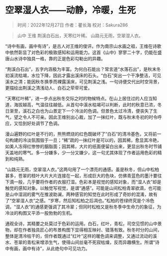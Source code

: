 
# 空翠湿人衣——动静，冷暖，生死

> 时间：2022年12月27日
> 作者：瞿长海
> 校对：Sakura286

> 山中 王维
> 荆溪白石出，天寒红叶稀。
> 山路元无雨，空翠湿人衣。

“诗中有画，画中有诗”，是古人对王维的俊评。作为南宗山水画之祖，王维在诗歌中依然彰显了对色彩的极致感知和运用能力。这首《山中》寥寥二十字，仍能在盛唐山水诗中独具一格，靠的正是色彩勾勒出的异趣。

“荆溪白石出”，五字内涵极为丰富。为何白石能出？常言道“水落石出”，是秋末冬初溪流枯竭，水位下降，因此才露出溪床的石头。“白石”突出一个干净整洁，可见溪水之清；能因秋冬换季而裸露溪床，可见荆溪之浅。一句诗便交代出时空背景，更描绘出荆溪之清浅动人、白石之荦荦可爱。

“天寒红叶稀”，进一步点出秋冬交际之时的物候特点。在山上居住过的人应当知道，海拔越高，气温往往越低。从首句中溪水枯竭可以判断，此时的秋意已浓，冬日渐至，溪石之白也为山景定下一个冷淡的色调。但景色太过冷清，便丧失了生气，望之令人不可亲。因此王维别出心裁，加了一抹红叶，既与秋末冬初的时令呼应，又恰到好处调节了色调。

漫山遍野的红叶是不行的，熊熊燃烧的红色既破坏了“白石”的清冷基色，又将前一句构建的冷淡氛围毁于一旦；“稀”疏的一抹红叶是可以的，因其稀，愈显其冷艳，如美人冻得红惨惨的胭脂面；因其稀，大片的纸面便留白出来，更显出秋冬时节铺天盖地的寒气。多一分嫌多，少一分又嫌少，这一句尤其体现了作者运用色彩的精到和纯熟。

“山路元无雨，空翠湿人衣。”这两句用了一个漂亮的通感。虽是秋冬，但山中松柏甚多，苍翠的枝叶大片大片连接在一起，形成巨大的色块，仿佛青蓝色的墨汁要往下滴一般，几乎要将作者的衣服打湿。色彩本是视觉的感知对象，而“湿人衣”却是触觉的感知对象。以触觉写视觉，是谓“通感”。可能是山间松柏青翠欲滴，也可能是山中湿润的雾气在推波助澜，两种感官的知觉在此时形成了奇妙的混淆，故有了“空翠湿人衣”之感。“岁寒，然后知松柏之后凋也。”松柏的苍绿终究是个冷色调，“湿人衣”的通感更强调了其冷翠；但同时松柏又是秋冬季中生命力的象征，为冷淡的构图又平添一股勃勃的生机。

通观全诗，其精要之处莫过于色彩的运用。白石，红叶，青松，司空见惯的山中景物，却在作者独具匠心的布景构图下显得相互映衬、错落有致。秋冬时分的山间，整体是清冷枯干的，但作者既通过“红叶”这样的暖色调来调整，又通过流动的溪水、苍翠的青松来增添生气，使得山间丝毫不死寂枯燥，反而异趣横生。所谓“诗中有画，画中有诗”，从此绝句中可见功力。
